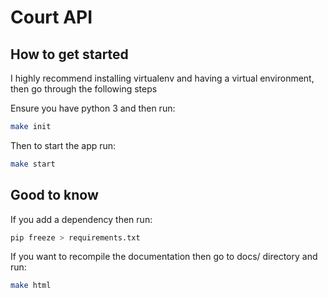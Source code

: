 # Court API

## How to get started

I highly recommend installing virtualenv and having a virtual environment, then
go through the following steps

Ensure you have python 3 and then run:
```bash
make init
```

Then to start the app run:
```bash
make start
```

## Good to know

If you add a dependency then run:
```bash
pip freeze > requirements.txt
```

If you want to recompile the documentation then go to docs/ directory and run:
```bash
make html
```
